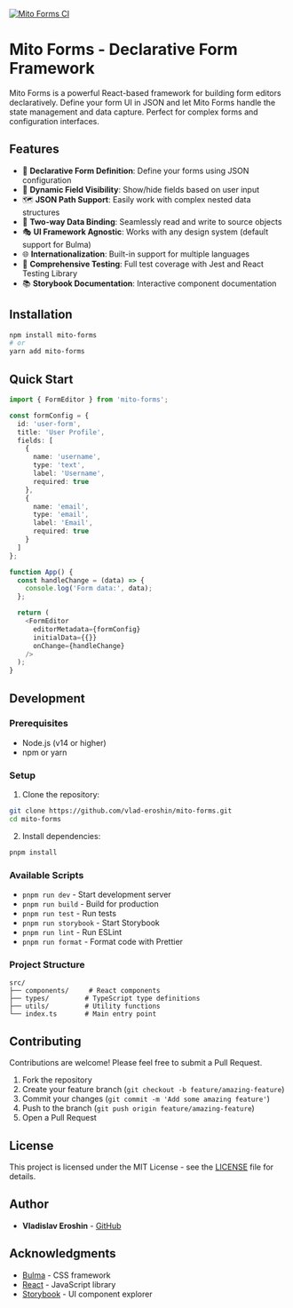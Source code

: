 [![Mito Forms CI](https://github.com/vlad-eroshin/mito-forms/actions/workflows/webpack.yml/badge.svg)](https://github.com/vlad-eroshin/mito-forms/actions/workflows/webpack.yml)

# Mito Forms - Declarative Form Framework

Mito Forms is a powerful React-based framework for building form editors declaratively. Define your form UI in JSON and let Mito Forms handle the state management and data capture. Perfect for complex forms and configuration interfaces.

## Features

- 🎨 **Declarative Form Definition**: Define your forms using JSON configuration
- 🔄 **Dynamic Field Visibility**: Show/hide fields based on user input
- 🗺️ **JSON Path Support**: Easily work with complex nested data structures
- 🎯 **Two-way Data Binding**: Seamlessly read and write to source objects
- 🎭 **UI Framework Agnostic**: Works with any design system (default support for Bulma)
- 🌐 **Internationalization**: Built-in support for multiple languages
- 🧪 **Comprehensive Testing**: Full test coverage with Jest and React Testing Library
- 📚 **Storybook Documentation**: Interactive component documentation

## Installation

```bash
npm install mito-forms
# or
yarn add mito-forms
```

## Quick Start

```typescript
import { FormEditor } from 'mito-forms';

const formConfig = {
  id: 'user-form',
  title: 'User Profile',
  fields: [
    {
      name: 'username',
      type: 'text',
      label: 'Username',
      required: true
    },
    {
      name: 'email',
      type: 'email',
      label: 'Email',
      required: true
    }
  ]
};

function App() {
  const handleChange = (data) => {
    console.log('Form data:', data);
  };

  return (
    <FormEditor
      editorMetadata={formConfig}
      initialData={{}}
      onChange={handleChange}
    />
  );
}
```

## Development

### Prerequisites

- Node.js (v14 or higher)
- npm or yarn

### Setup

1. Clone the repository:

```bash
git clone https://github.com/vlad-eroshin/mito-forms.git
cd mito-forms
```

2. Install dependencies:

```bash
pnpm install
```

### Available Scripts

- `pnpm run dev` - Start development server
- `pnpm run build` - Build for production
- `pnpm run test` - Run tests
- `pnpm run storybook` - Start Storybook
- `pnpm run lint` - Run ESLint
- `pnpm run format` - Format code with Prettier

### Project Structure

```
src/
├── components/     # React components
├── types/         # TypeScript type definitions
├── utils/         # Utility functions
└── index.ts       # Main entry point
```

## Contributing

Contributions are welcome! Please feel free to submit a Pull Request.

1. Fork the repository
2. Create your feature branch (`git checkout -b feature/amazing-feature`)
3. Commit your changes (`git commit -m 'Add some amazing feature'`)
4. Push to the branch (`git push origin feature/amazing-feature`)
5. Open a Pull Request

## License

This project is licensed under the MIT License - see the [LICENSE](LICENSE) file for details.

## Author

- **Vladislav Eroshin** - [GitHub](https://github.com/vlad-eroshin)

## Acknowledgments

- [Bulma](https://bulma.io/) - CSS framework
- [React](https://reactjs.org/) - JavaScript library
- [Storybook](https://storybook.js.org/) - UI component explorer
